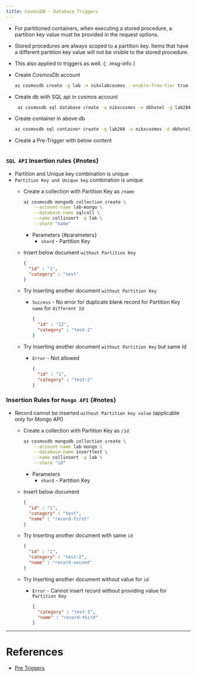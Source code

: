 ```yaml
---
title: CosmosDB - Database Triggers
---
```


- For partitioned containers, when executing a stored procedure, a partition key value must be provided in the request options. 
- Stored procedures are always scoped to a partition key. Items that have a different partition key value will not be visible to the stored procedure. 
- This also applied to triggers as well.
{: .msg-info }

- Create CosmosDb account
  ```bash
  az cosmosdb create -g lab -n nikxlabcosmos --enable-free-tier true
  ```
- Create db with SQL api in cosmos account
  ```bash
   az cosmosdb sql database create -a nikxcosmos -n dbhotel -g lab204
  ```
- Create container in above db
  ```bash
  az cosmosdb sql container create -g lab204 -a nikxcosmos -d dbhotel -n hotels -p /country
  ```
- Create a Pre-Trigger with below content
  ```javascript

  ```
### `SQL API` Insertion rules {#notes}
- Partition and Unique key combination is unique
- `Partition Key and Unique key` combination is unique
    - Create a collection with Partition Key as `/name`
      ```bash
      az cosmosdb mongodb collection create \
          --account-name lab-mongo \
          --database-name sqlcoll \
          --name collinsert -g lab \
          --shard "name"
      ```
        - Parameters {#parameters}
            - `shard` - Partition Key
    
    - Insert below document `without Partition Key`
      ```json
      {
        "id" : "1",
        "category" : "test"
      }
      ```
    - Try Inserting another document `without Partition Key`
        - `Success` - No error for duplicate blank record for Partition Key `name` for `different Id` 
          ```json
          {
            "id" : "12",
            "category" : "test-2"
          }
          ```
    - Try Inserting another document `without Partition Key` but same Id
        - `Error` - Not allowed
          ```json
          {
            "id" : "1",
            "category" : "test-2"
          }
          ```
      
### Insertion Rules for `Mongo API` {#notes}
- Record cannot be inserted `without Partition key value` (applicable only for Mongo API)
    - Create a collection with Partition Key as `/id`
      ```bash
      az cosmosdb mongodb collection create \
          --account-name lab-mongo \
          --database-name inserttest \
          --name collinsert -g lab \
          --shard "id"
      ```
        - Parameters
          - `shard` - Partition Key
    
    - Insert below document
      ```json
      {
        "id" : "1",
        "category" : "test",
        "name" : "record-first"
      }
      ```
    - Try Inserting another document with same `id`
      ```json
      {
        "id" : "1",
        "category" : "test-2",
        "name" : "record-second"
      }
      ```
    - Try Inserting another document without value for `id`
        - `Error` - Cannot insert record without providing value for `Partition Key`
          ```json
          {
            "category" : "test-3",
            "name" : "record-third"
          }
          ```


---

# References
- [Pre Triggers](https://learn.microsoft.com/en-us/azure/cosmos-db/nosql/how-to-write-stored-procedures-triggers-udfs?tabs=javascript#pre-triggers)